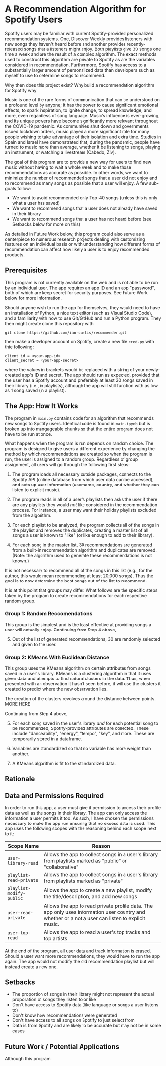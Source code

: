 # A Recommendation Algorithm for Spotify Users

Spotify users may be familiar with current Spotify-provided personalized recommendation systems. One, Discover Weekly provides listeners with new songs they haven't heard before and another provides recently-released songs that a listeners might enjoy. Both playlists give 30 songs one time a week and are the result of a complex algorithm. The exact methods used to construct this algorithm are private to Spotify as are the variables considered in recommendation. Furthermore, Spotify has access to a substantially larger amount of personalized data than developers such as myself to use to determine songs to recommend.

Why then does this project exist? Why build a recommendation algorithm for Spotify why 

Music is one of the rare forms of communication that can be understood on a profound level by anyone; it has the power to cause significant emotional effects, to spark inspiration, to ignite change, to spread knowledge, and more, even regardless of song language. Music’s influence is ever-growing, and its unique powers have become significantly more relevant throughout the COVID-19 pandemic. As communities shut down and governments issued lockdown orders, music played a more significant role for many people wishing to take advantage of their isolation and extra time. Studies in Spain and Israel have demonstrated that, during the pandemic, people have turned to music more than average, whether it be listening to songs, playing an instrument, or watching a livestream (Cabedo, Ziv). 


The goal of this program are to provide a new way for users to find new music without having to wait a whole week and to make those recommendations as accurate as possible. In other words, we want to minimize the number of recommended songs that a user did not enjoy and to recommend as many songs as possible that a user will enjoy. A few sub-goals follow: 

* We want to avoid recommended only Top-40 songs (unless this is only what a user has saved)
* We want to recommend songs that a user does not already have saved in their library
* We want to recommend songs that a user has not heard before (see Setbacks below for more on this)

As detailed in Future Work below, this program could also serve as a centerpiece to numerous research projects dealing with customizing features on an individual basis or with understanding how different forms of recommendation can affect how likely a user is to enjoy recommended products.

## Prerequisites

This program is not currently available on the web and is not able to be run by an individual user. The app requires an app ID and an app "password", both of which are keep secret for security purposes. See Future Work below for more information.

Should anyone wish to run the app for themselves, they would need to have an installation of Python, a nice text editor (such as Visual Studio Code), and a familiarity with how to use Git/GitHub and run a Python program. They then might create clone this repository with 

```
git clone https://github.com/ian-curtis/recommender.git
```

then make a developer account on Spotify, create a new file `cred.py` with thie following:

```
client_id = <your-app-id>
client_secret = <your-app-secret>
```

where the values in brackets would be replaced with a string of your newly-created app's ID and secret. The app should run as expected, provided that the user has a Spotify account and preferably at least 30 songs saved in their library (i.e., in playlists), although the app will still function with as low as 1 song saved (in a playlist).


## The App: How It Works

The program in `main.py` contains code for an algorithm that recommends new songs to Spotify users. Identical code is found in `main.ipynb` but is broken up into mangageable chunks so that the entire program does not have to be run at once.

What happens when the program is run depends on random choice. The program is designed to give users a different experience by changing the method by which recommendations are created so when the program is run, the user is assigned to a random group. Regardless of group assignment, all users will go through the following first steps:

1. The program loads all necessary outside packages, connects to the Spotify API (online database from which user data can be accessed), and sets up user information (username, country, and whether they can listen to explicit music).

2. The program reads in all of a user's playlists then asks the user if there are any playlists they would *not* like considered in the recommendation process. For instance, a user may want their holiday playlists excluded from the algorithm.

3. For each playlist to be analyzed, the program collects all of the songs in the playlist and removes the duplicates, creating a master list of all songs a user is known to "like" (or like enough to add to their library).

4. For each song in the master list, 30 recommendations are generated from a built-in recommendation algorithm and duplicates are removed. (Note: the algorithm used to generate these recommendations is not known.)

It is not necessary to recommend all of the songs in this list (e.g., for the author, this would mean recommending at least 20,000 songs). Thus the goal is to now determine the best songs out of the list to recommend. 

It is at this point that groups may differ. What follows are the specific steps taken by the program to create recommendations for each respective random group.

### Group 1: Random Reccomendations

This group is the simplest and is the least effective at providing songs a user will actually enjoy. Continuing from Step 4 above,

5. Out of the list of generated recommendations, 30 are randomly selected and given to the user.

### Group 2: KMeans With Euclidean Distance

This group uses the KMeans algorithm on certain attributes from songs saved in a user's library. KMeans is a clustering algorithm in that it uses given data and attempts to find natural clusters in the data. Thus, when presented with an observation it hasn't seen before, it will use the clusters it created to predict where the new observation lies. 

The creation of the clusters revolves around the distance between points. MORE HERE

Continuing from Step 4 above,

5. For each song saved in the user's library *and* for each potential song to be recommended, Spotify-provided attributes are collected. These include "danceability", "energy", "tempo", "key", and more. These are temporarily stored in a dataframe.

6. Variables are standardized so that no variable has more weight than another.

7. A KMeans algorithm is fit to the standardized data.

## Rationale

## Data and Permissions Required

In order to run this app, a user must give it permission to access their profile data as well as the songs in their library. The app can only access the information a user permits it too. As such, I have chosen the permissions necessary to make the app run ensuring that no excess data is used. This app uses the following scopes with the reasoning behind each scope next to it:

| Scope Name               | Reason                                                                                                                                            |
|--------------------------|---------------------------------------------------------------------------------------------------------------------------------------------------|
| `user-library-read`      | Allows the app to collect songs in a user's library from playlists marked as "public" or "collaborative"                                          |
| `playlist-read-private`  | Allows the app to collect songs in a user's library from playlists marked as "private"                                                            |
| `playlist-modify-public` | Allows the app to create a new playlist, modify the title/description, and add new songs                                                          |
| `user-read-private`      | Allows the app to read private profile data. The app only uses information user country and whether or a not a user can listen to explicit music. |
| `user-top-read`          | Allows the app to read a user's top tracks and top artists                                                                                        |

At the end of the program, all user data and track information is erased. Should a user want more recommendations, they would have to run the app again. The app would not modify the old recommendation playlist but will instead create a new one.


## Setbacks

* The proportion of songs in their library might not represent the actual proporation of songs they listen to or like
* Don't have access to Spotify data (like language or songs a user listens to)
* Don't know how recommendations were generated
* Don't have access to all songs on Spotify to just select from
* Data is from Spotify and are likely to be accurate but may not be in some cases

## Future Work / Potential Applications

Although this program